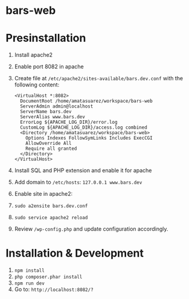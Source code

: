 # bars-web

# Presinstallation

1. Install apache2
1. Enable port 8082 in apache
1. Create file at `/etc/apache2/sites-available/bars.dev.conf` with the following content:

   ```
   <VirtualHost *:8082>
     DocumentRoot /home/amatasuarez/workspace/bars-web
     ServerAdmin admin@localhost
     ServerName bars.dev
     ServerAlias www.bars.dev
     ErrorLog ${APACHE_LOG_DIR}/error.log
     CustomLog ${APACHE_LOG_DIR}/access.log combined
     <Directory /home/amatasuarez/workspace/bars-web>
       Options Indexes FollowSymLinks Includes ExecCGI
       AllowOverride All
       Require all granted
     </Directory>
   </VirtualHost>
   ```

1. Install SQL and PHP extension and enable it for apache
1. Add domain to `/etc/hosts`: `127.0.0.1 www.bars.dev`
1. Enable site in apache2:
1. `sudo a2ensite bars.dev.conf`
1. `sudo service apache2 reload`
1. Review `/wp-config.php` and update configuration accordingly.

# Installation & Development

1. `npm install`
2. `php composer.phar install`
3. `npm run dev`
4. Go to: `http://localhost:8082/?`
